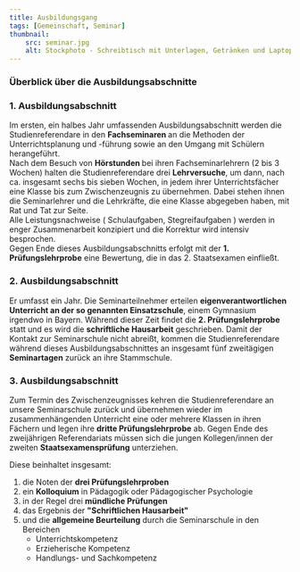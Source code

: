 ```yaml
---
title: Ausbildungsgang
tags: [Gemeinschaft, Seminar]
thumbnail: 
    src: seminar.jpg
    alt: Stockphoto - Schreibtisch mit Unterlagen, Getränken und Laptop
---
```



<h3 class="kat_gemein">Überblick über die Ausbildungsabschnitte</h3>
    
<h3>1. Ausbildungsabschnitt</h3>
<p>Im ersten, ein halbes Jahr umfassenden Ausbildungsabschnitt werden die
Studienreferendare in den <b>Fachseminaren </b>an die Methoden der
Unterrichtsplanung und -führung sowie an den Umgang mit Schülern
herangeführt. <br />Nach dem Besuch von <b>Hörstunden </b>bei
ihren Fachseminarlehrern (2 bis 3 Wochen) halten die
Studienreferendare drei <b>Lehrversuche</b>, um dann, nach ca.
insgesamt sechs bis sieben Wochen, in jedem ihrer Unterrichtsfächer
eine Klasse bis zum Zwischenzeugnis zu übernehmen. Dabei stehen
ihnen die Seminarlehrer und die Lehrkräfte, die eine Klasse
abgegeben haben, mit Rat und Tat zur Seite.<br />Alle
Leistungsnachweise ( Schulaufgaben, Stegreifaufgaben ) werden in
enger Zusammenarbeit konzipiert und die Korrektur wird intensiv
besprochen. <br />Gegen Ende dieses Ausbildungsabschnitts erfolgt mit
der <b>1. Prüfungslehrprobe</b> eine Bewertung, die in das 2.
Staatsexamen einfließt.</p>

<h3>2. Ausbildungsabschnitt</h3>
<p>Er umfasst ein Jahr. Die Seminarteilnehmer erteilen
<b>eigenverantwortlichen Unterricht an der so genannten
Einsatzschule</b>, einem Gymnasium irgendwo in Bayern. Während
dieser Zeit findet die <b>2. Prüfungslehrprobe</b> statt und es
wird die <b>schriftliche Hausarbeit</b> geschrieben. Damit der
Kontakt zur Seminarschule nicht abreißt, kommen die
Studienreferendare während dieses Ausbildungsabschnittes an
insgesamt fünf zweitägigen <b>Seminartagen</b> zurück
an ihre Stammschule.</p>

<h3>3. Ausbildungsabschnitt</h3>
<p>Zum Termin des Zwischenzeugnisses kehren die Studienreferendare an unsere
Seminarschule zurück und übernehmen wieder im
zusammenhängenden Unterricht eine oder mehrere Klassen in ihren
Fächern und legen ihre <b>dritte Prüfungslehrprobe</b> ab.
Gegen Ende des zweijährigen Referendariats müssen sich die
jungen Kollegen/innen der zweiten <b>Staatsexamensprüfung</b>
unterziehen.</p>

<p>Diese
beinhaltet insgesamt:</p>
<ol>
	<li>die Noten der <b>drei Prüfungslehrproben</b></li>
	<li>ein <b>Kolloquium</b> in Pädagogik oder Pädagogischer Psychologie</li>
	<li>in 	der Regel drei <b>mündliche Prüfungen</b></li>
	<li>das Ergebnis der <b>"Schriftlichen Hausarbeit"</b></li>
	<li>und	die <b>allgemeine Beurteilung</b> durch die Seminarschule in den
	Bereichen
	<ul>
		<li>Unterrichtskompetenz</li>
		<li>Erzieherische Kompetenz</li>
		<li>Handlungs- und Sachkompetenz</li>
		</ul>
	</li>
</ol>